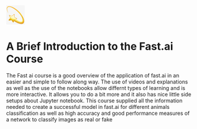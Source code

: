 ![Star](/images/star.png)
# A Brief Introduction to the Fast.ai Course
The Fast ai course is a good overview of the application of fast.ai in an easier and simple to follow along way. 
The use of videos and explanations as well as the use of the notebooks allow differnt types of learning and is more interactive. 
It allows you to do a bit more and it also has nice little side setups about Jupyter notebook. 
This course supplied all the information needed to create a successful model in fast.ai for different animals classification as well as high accuracy and good performance measures of a network to classify images as real or fake
